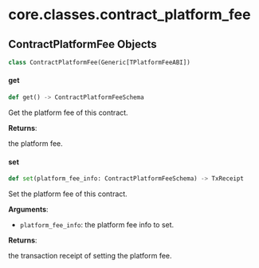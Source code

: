 <a id="core.classes.contract_platform_fee"></a>

# core.classes.contract\_platform\_fee

<a id="core.classes.contract_platform_fee.ContractPlatformFee"></a>

## ContractPlatformFee Objects

```python
class ContractPlatformFee(Generic[TPlatformFeeABI])
```

<a id="core.classes.contract_platform_fee.ContractPlatformFee.get"></a>

#### get

```python
def get() -> ContractPlatformFeeSchema
```

Get the platform fee of this contract.

**Returns**:

the platform fee.

<a id="core.classes.contract_platform_fee.ContractPlatformFee.set"></a>

#### set

```python
def set(platform_fee_info: ContractPlatformFeeSchema) -> TxReceipt
```

Set the platform fee of this contract.

**Arguments**:

- `platform_fee_info`: the platform fee info to set.

**Returns**:

the transaction receipt of setting the platform fee.

